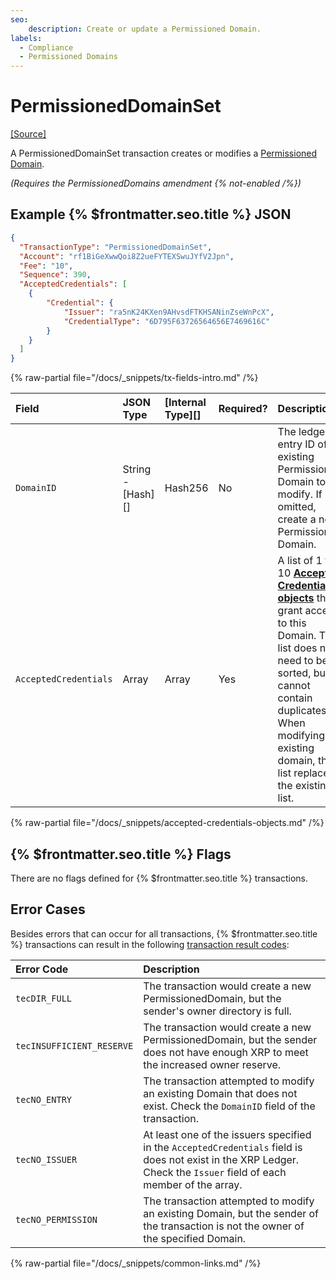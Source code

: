 ```yaml
---
seo:
    description: Create or update a Permissioned Domain.
labels:
  - Compliance
  - Permissioned Domains
---
```

# PermissionedDomainSet
[[Source]](https://github.com/XRPLF/rippled/blob/develop/src/xrpld/app/tx/detail/PermissionedDomainSet.cpp "Source")

A PermissionedDomainSet transaction creates or modifies a [Permissioned Domain](./index.md).

_(Requires the PermissionedDomains amendment {% not-enabled /%})_

## Example {% $frontmatter.seo.title %} JSON

```json
{
  "TransactionType": "PermissionedDomainSet",
  "Account": "rf1BiGeXwwQoi8Z2ueFYTEXSwuJYfV2Jpn",
  "Fee": "10",
  "Sequence": 390,
  "AcceptedCredentials": [
    {
        "Credential": {
            "Issuer": "ra5nK24KXen9AHvsdFTKHSANinZseWnPcX",
            "CredentialType": "6D795F63726564656E7469616C"
        }
    }
  ]
}
```

<!-- TODO: {% tx-example txid="TODO" /%} -->

{% raw-partial file="/docs/_snippets/tx-fields-intro.md" /%}

| Field                 | JSON Type         | [Internal Type][] | Required? | Description |
|:----------------------|:------------------|:------------------|:----------|:------------|
| `DomainID`            | String - [Hash][] | Hash256           | No        | The ledger entry ID of an existing Permissioned Domain to modify. If omitted, create a new Permissioned Domain. |
| `AcceptedCredentials` | Array             | Array             | Yes       | A list of 1 to 10 [**Accepted Credentials objects**](#accepted-credentials-objects) that grant access to this Domain. The list does not need to be sorted, but it cannot contain duplicates. When modifying an existing domain, this list replaces the existing list. |

{% raw-partial file="/docs/_snippets/accepted-credentials-objects.md" /%}

## {% $frontmatter.seo.title %} Flags

There are no flags defined for {% $frontmatter.seo.title %} transactions.

## Error Cases

Besides errors that can occur for all transactions, {% $frontmatter.seo.title %} transactions can result in the following [transaction result codes](https://xrpl.org/docs/references/protocol/transactions/transaction-results):

| Error Code                | Description |
|:--------------------------|:------------|
| `tecDIR_FULL`             | The transaction would create a new PermissionedDomain, but the sender's owner directory is full. |
| `tecINSUFFICIENT_RESERVE` | The transaction would create a new PermissionedDomain, but the sender does not have enough XRP to meet the increased owner reserve. |
| `tecNO_ENTRY`             | The transaction attempted to modify an existing Domain that does not exist. Check the `DomainID` field of the transaction. |
| `tecNO_ISSUER`            | At least one of the issuers specified in the `AcceptedCredentials` field is does not exist in the XRP Ledger. Check the `Issuer` field of each member of the array. |
| `tecNO_PERMISSION`        | The transaction attempted to modify an existing Domain, but the sender of the transaction is not the owner of the specified Domain. |


{% raw-partial file="/docs/_snippets/common-links.md" /%}
